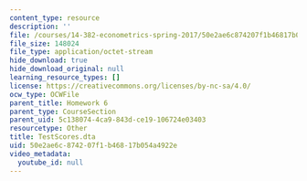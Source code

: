 ```yaml
---
content_type: resource
description: ''
file: /courses/14-382-econometrics-spring-2017/50e2ae6c874207f1b46817b054a4922e_TestScores.dta
file_size: 148024
file_type: application/octet-stream
hide_download: true
hide_download_original: null
learning_resource_types: []
license: https://creativecommons.org/licenses/by-nc-sa/4.0/
ocw_type: OCWFile
parent_title: Homework 6
parent_type: CourseSection
parent_uid: 5c138074-4ca9-843d-ce19-106724e03403
resourcetype: Other
title: TestScores.dta
uid: 50e2ae6c-8742-07f1-b468-17b054a4922e
video_metadata:
  youtube_id: null
---
```

